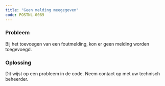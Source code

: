 ```yaml
---
title: "Geen melding meegegeven"
code: POSTNL-0089
---
```


<div class="columnLayout single" data-layout="single">
<div class="cell normal" data-type="normal">
<div class="innerCell">
<p><h3>Probleem</h3></p><p>Bij het toevoegen van een foutmelding, kon er geen melding worden toegevoegd.</p><p><h3>Oplossing</h3></p><p>Dit wijst op een probleem in de code. Neem contact op met uw technisch beheerder.</p></div>
</div>
</div>